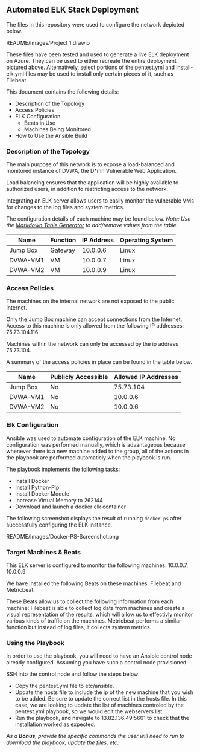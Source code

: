 ## Automated ELK Stack Deployment

The files in this repository were used to configure the network depicted below.

README/Images/Project 1.drawio

These files have been tested and used to generate a live ELK deployment on Azure. They can be used to either recreate the entire deployment pictured above. Alternatively, select portions of the pentest.yml and install-elk.yml files may be used to install only certain pieces of it, such as Filebeat.

This document contains the following details:
- Description of the Topology
- Access Policies
- ELK Configuration
  - Beats in Use
  - Machines Being Monitored
- How to Use the Ansible Build


### Description of the Topology

The main purpose of this network is to expose a load-balanced and monitored instance of DVWA, the D*mn Vulnerable Web Application.

Load balancing ensures that the application will be highly available to authorized users, in addition to restricting access to the network.


Integrating an ELK server allows users to easily monitor the vulnerable VMs for changes to the log files and system metrics.

The configuration details of each machine may be found below.
_Note: Use the [Markdown Table Generator](http://www.tablesgenerator.com/markdown_tables) to add/remove values from the table_.

| Name     | Function | IP Address | Operating System |
|----------|----------|------------|------------------|
| Jump Box | Gateway  | 10.0.0.6   | Linux            |
| DVWA-VM1 | VM       | 10.0.0.7   | Linux            |
| DVWA-VM2 | VM       | 10.0.0.9   | Linux            |

### Access Policies

The machines on the internal network are not exposed to the public Internet. 

Only the Jump Box machine can accept connections from the Internet. Access to this machine is only allowed from the following IP addresses:  75.73.104.116

Machines within the network can only be accessed by the ip address 75.73.104.

A summary of the access policies in place can be found in the table below.

| Name     | Publicly Accessible | Allowed IP Addresses |
|----------|---------------------|----------------------|
| Jump Box | No                  | 75.73.104            |
| DVWA-VM1 | No                  | 10.0.0.6             |
| DVWA-VM2 | No                  | 10.0.0.6             |

### Elk Configuration

Ansible was used to automate configuration of the ELK machine. No configuration was performed manually, which is advantageous because whenever there is a new machine added to the group, all of the actions in the playbook are performed automaticly when the playbook is run.

The playbook implements the following tasks:
- Install Docker
- Install Python-Pip
- Install Docker Module
- Increase Virtual Memory to 262144
- Download and launch a docker elk container

The following screenshot displays the result of running `docker ps` after successfully configuring the ELK instance.

README/Images/Docker-PS-Screenshot.png

### Target Machines & Beats
This ELK server is configured to monitor the following machines: 10.0.0.7, 10.0.0.9

We have installed the following Beats on these machines: Filebeat and Metricbeat.

These Beats allow us to collect the following information from each machine:
Filebeat is able to collect log data from machines and create a visual representation of the results, which will allow us to effectivly monitor various kinds of traffic on the machines.  Metricbeat performs a similar function but instead of log files, it collects system metrics. 

### Using the Playbook
In order to use the playbook, you will need to have an Ansible control node already configured. Assuming you have such a control node provisioned: 

SSH into the control node and follow the steps below:
- Copy the pentest.yml file to etc/ansible.
- Update the hosts file to include the ip of the new machine that you wish to be added. Be sure to update the correct list in the hosts file.  In this case, we are looking to update the list of machines controled by the pentest.yml playbook, so we would edit the webservers list.
- Run the playbook, and navigate to 13.82.136.49:5601 to check that the installation worked as expected.


_As a **Bonus**, provide the specific commands the user will need to run to download the playbook, update the files, etc._
